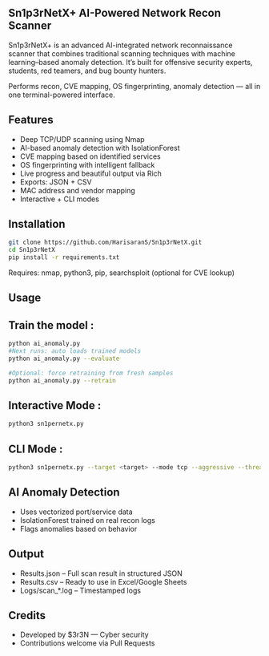 ## Sn1p3rNetX+  AI-Powered Network Recon Scanner

Sn1p3rNetX+ is an advanced AI-integrated network reconnaissance scanner that combines traditional scanning techniques with machine learning–based anomaly detection. 
It’s built for offensive security experts, students, red teamers, and bug bounty hunters.

Performs recon, CVE mapping, OS fingerprinting, anomaly detection — all in one terminal-powered interface.

## Features

-  Deep TCP/UDP scanning using Nmap
-  AI-based anomaly detection with IsolationForest
-  CVE mapping based on identified services
-  OS fingerprinting with intelligent fallback
-  Live progress and beautiful output via Rich
-  Exports: JSON + CSV
-  MAC address and vendor mapping
-  Interactive + CLI modes

## Installation

```bash
git clone https://github.com/HarisaranS/Sn1p3rNetX.git
cd Sn1p3rNetX
pip install -r requirements.txt
```

Requires: nmap, python3, pip, searchsploit (optional for CVE lookup)

## Usage

## Train the model : 

```bash
python ai_anomaly.py 
#Next runs: auto loads trained models 
python ai_anomaly.py --evaluate 
```
```bash
#Optional: force retraining from fresh samples 
python ai_anomaly.py --retrain 
```

## Interactive Mode :
```bash
python3 sn1pernetx.py
```
## CLI Mode :
```bash
python3 sn1pernetx.py --target <target> --mode tcp --aggressive --threads 30 --fresh
```
## AI Anomaly Detection

- Uses vectorized port/service data
- IsolationForest trained on real recon logs
- Flags anomalies based on behavior

## Output

- Results.json – Full scan result in structured JSON
- Results.csv – Ready to use in Excel/Google Sheets
- Logs/scan_*.log – Timestamped logs

## Credits

- Developed by $3r3N — Cyber security
- Contributions welcome via Pull Requests
